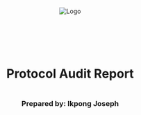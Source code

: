 <!DOCTYPE html>
<html>
<head>
<style>
    .full-page {
        width:  100%;
        height:  100vh; /* This will make the div take up the full viewport height */
        display: flex;
        flex-direction: column;
        justify-content: center;
        align-items: center;
    }
    .full-page img {
        max-width:  200;
        max-height:  200;
        margin-bottom: 5rem;
    }
    .full-page div{
        display: flex;
        flex-direction: column;
        justify-content: center;
        align-items: center;
    }
</style>
</head>
<body>

<div class="full-page">
    <img src="../Logo.png" alt="Logo">
    <div>
    <h1>Protocol Audit Report</h1>
    <h3>Prepared by: Ikpong Joseph</h3>
    </div>
</div>

</body>
</html>

Prepared by: [Ikpong Joseph](https://github.com/Ikpong-Joseph)

Lead Auditors: 
- Ikpong Joseph

# Table of Contents
- [Table of Contents](#table-of-contents)
- [Protocol Summary](#protocol-summary)
- [Disclaimer](#disclaimer)
- [Risk Classification](#risk-classification)
- [Audit Details](#audit-details)
  - [Scope](#scope)
  - [Roles](#roles)
  - [Executive Summary](#executive-summary)
  - [Issues found](#issues-found)
  - [Findings](#findings)
    - [High](#high)
      - [\[H-1\] Lack of access control: Anyone, and not only contract owner, can set password](#h-1-lack-of-access-control-anyone-and-not-only-contract-owner-can-set-password)
    - [Medium](#medium)
      - [\[M-1\] The `PasswordStore::s_password` stored as state variabe is not private on blockchain records, letting non-owner retrieve password.](#m-1-the-passwordstores_password-stored-as-state-variabe-is-not-private-on-blockchain-records-letting-non-owner-retrieve-password)
    - [Informational](#informational)
      - [\[I-1\] Wrong natspec documentation can lead to misguided use of PasswordStore::getPassword function](#i-1-wrong-natspec-documentation-can-lead-to-misguided-use-of-passwordstoregetpassword-function)

# Protocol Summary

The Password Store protocol aims to help contract owners privately set their passwords, and prevent public access to the passwords.

# Disclaimer

We make all effort to find as many vulnerabilities in the code in the given time period. We hold no responsibilities for the findings provided in this document. A security audit by the team is not an endorsement of the underlying business or product. The audit was time-boxed and the review of the code was solely on the security aspects of the Solidity implementation of the contracts.


# Risk Classification

|            |        | Impact |        |     |
| ---------- | ------ | ------ | ------ | --- |
|            |        | High   | Medium | Low |
|            | High   | H      | H/M    | M   |
| Likelihood | Medium | H/M    | M      | M/L |
|            | Low    | M      | M/L    | L   |

We use the [CodeHawks](https://docs.codehawks.com/hawks-auditors/how-to-evaluate-a-finding-severity) severity matrix to determine severity. See the documentation for more details.

# Audit Details 

The findings in this report correlate with the commit hash
```
7d55682ddc4301a7b13ae9413095feffd9924566
```

From repo [PasswordStore](https://github.com/Cyfrin/3-passwordstore-audit/tree/audit-data)

## Scope 
```
./src/
-- PasswordStore.sol
```

## Roles

- Owners: They set private passwords and retain the sole right to view their passwords

## Executive Summary

The review was conducted 1 auditor, Ikpong Joseph, on the 19th of June, 2024. We timeboxed ourselves to find vulnerabilities and mitigations for 1 hour using manual review. 


## Issues found

3 vulnerabilities were discovered in the protocol. Vulnerabilities were classified as either High, Medium or Low. 1 of each was discovered in this audit.

| Severity | Number of Issues Found |
| -------- | ---------------------- |
| High     | 1                      |
| Medium   | 1                      |
| Low      | 0                      |
| Info     | 1                      |
| Total    | 3                      |

## Findings

### High

#### [H-1] Lack of access control: Anyone, and not only contract owner, can set password

**Description**

The `PasswordStore::setPassword` lacks proper access control check to verify that contract owner only should have the access and priviledge to set a new password on the contract.

**Impact**

This mitigates the protocols very essence of allowing only the owner to set a new password.

**Proof of Concepts**

Add this test to test suite at `test/PasswordStore.t.sol`

```javascript
function test_non_owner_can_set_password_passes() public {
        console.log("Owner address: ", owner);
        console.log("Non-Owner address: ", OTHER_USER);
@>      vm.prank(OTHER_USER); // @audit non-owner proceeds to successfully set password
        string memory expectedPassword = "non_user_password";
        passwordStore.setPassword(expectedPassword);
    }
```

Run test with
```
forge test --match-test test_non_owner_can_set_password_passes
```

This test passes with the following output.

```javascript
Running 1 test for test/PasswordStore.t.sol:PasswordStoreTest
[PASS] test_non_owner_can_set_password_passes() (gas: 23458)
Logs:
  Owner address:  0x1804c8AB1F12E6bbf3894d4083f33e07309d1f38
  Non-Owner address:  0xAc567AAce42Cd47ec531A3581773bcE03bbE4118

Traces:
  [23458] PasswordStoreTest::test_non_owner_can_set_password_passes()
    ├─ [0] console::log("Owner address: ", DefaultSender: [0x1804c8AB1F12E6bbf3894d4083f33e07309d1f38]) [staticcall]
    │   └─ ← ()
    ├─ [0] console::log("Non-Owner address: ", OTHER_USER: [0xAc567AAce42Cd47ec531A3581773bcE03bbE4118]) [staticcall]
    │   └─ ← ()
    ├─ [0] VM::prank(OTHER_USER: [0xAc567AAce42Cd47ec531A3581773bcE03bbE4118])
    │   └─ ← ()
    ├─ [6686] PasswordStore::setPassword("non_user_password")
    │   ├─ emit SetNetPassword()
    │   └─ ← ()
    └─ ← ()

```

It goes to show that `PasswordStore::setPassword` without the proper access control allows random user to set password in the system.

**Recommended mitigation**

Add access control to `PasswordStore::setPassword` to ensure only contract owner can set new password.

```solidity
if (msg.sender != s_owner) {
            revert PasswordStore__NotOwner();
        }
```

Then try running the test with `forge test --match-test test_non_owner_can_set_password_passes`. It should fail this time.


### Medium

#### [M-1] The `PasswordStore::s_password` stored as state variabe is not private on blockchain records, letting non-owner retrieve password.

**Description**

The `PasswordStore::s_password` state variable, though a "`private`" state variable, is actually not private and can be retrieved on-chain.

**Impact**

This mitigates the protocols very essence of allowing only the owner to set a new password, storing a password and others should not be able to access the password.

**Proof of Concepts**

Run an anvil network with `anvil`. Then
```
make deploy
```
Copy contract address, and use as arg in `cast storage <contract address> <storage slot index> --rpc-url <network endpoint>`

```javascript 
cast storage 0x5FbDB2315678afecb367f032d93F642f64180aa3 1 --rpc-url http://127.0.0.1:8545
```

This will return a hex value as ```0x6d7950617373776f726400000000000000000000000000000000000000000014```

Use ```cast parse-bytes32-string 0x6d7950617373776f726400000000000000000000000000000000000000000014``` to decipher.

This will be received
```"myPassword" ```

This is equal to password as set in the deploy script by contract owner.

```javascript
 function run() public returns (PasswordStore) {
        vm.startBroadcast();
        PasswordStore passwordStore = new PasswordStore();
@>      passwordStore.setPassword("myPassword");
        vm.stopBroadcast();
        return passwordStore;
    }
```

**Recommended mitigation**

Passwords can be stored off-chain, with proper encryption and salting techniques.


### Informational 

#### [I-1] Wrong natspec documentation can lead to misguided use of PasswordStore::getPassword function

**Description**

The natspec documentation describes a param to be required to interact with the `PasswordStore::getPassword` function. The function takes no such parameter.

```javascript
 /*
     * @notice This allows only the owner to retrieve the password.
@>   * @param newPassword The new password to set.
     */
    function getPassword() external view returns (string memory) {
        if (msg.sender != s_owner) {
            revert PasswordStore__NotOwner();
        }
        return s_password;
    }
```

**Impact**

This wrong natspec documentation can lead to wrong interaction with this function, where they should have been none

**Recommended mitigation**

The following lines should be removed from the `PasswordStore::getPassword` natspec documentation.

```diff
- @param newPassword The new password to set.
```







